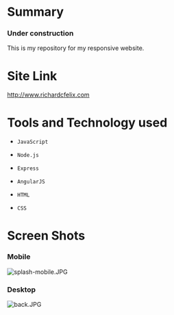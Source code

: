 # Summary #
### Under construction ###

This is my repository for my responsive website. 

# Site Link #

http://www.richardcfelix.com

# Tools and Technology used #

*     JavaScript
*     Node.js
*     Express
*     AngularJS
*     HTML
*     CSS

# Screen Shots #
### Mobile ###
![splash-mobile.JPG](https://bitbucket.org/repo/AA9G7b/images/2078745285-splash-mobile.JPG)

### Desktop ###
![back.JPG](https://bitbucket.org/repo/AA9G7b/images/3504164347-back.JPG)
